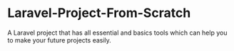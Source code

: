 # Laravel-Project-From-Scratch
A Laravel project that has all essential and basics tools which can help you to make your future projects easily. 
